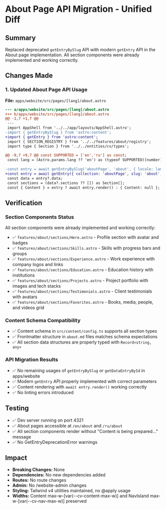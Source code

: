 # About Page API Migration - Unified Diff

## Summary
Replaced deprecated `getEntryBySlug` API with modern `getEntry` API in the About page implementation. All section components were already implemented and working correctly.

## Changes Made

### 1. Updated About Page API Usage
**File:** `apps/website/src/pages/[lang]/about.astro`

```diff
--- a/apps/website/src/pages/[lang]/about.astro
+++ b/apps/website/src/pages/[lang]/about.astro
@@ -1,7 +1,7 @@
 ---
 import AppShell from '../../app/layouts/AppShell.astro';
-import { getEntryBySlug } from 'astro:content';
+import { getEntry } from 'astro:content';
 import { SECTION_REGISTRY } from '../../features/about/registry';
 import type { Section } from '../../entities/cv/types';
 
@@ -9,7 +9,7 @@ const SUPPORTED = ['en','ru'] as const;
 const lang = (Astro.params.lang ?? 'en') as (typeof SUPPORTED)[number];
 
-const entry = await getEntryBySlug('aboutPage', 'about', { locale: lang });
+const entry = await getEntry({ collection: 'aboutPage', slug: 'about', locale: lang });
 const data = entry?.data;
 const sections = (data?.sections ?? []) as Section[];
 const { Content } = entry ? await entry.render() : { Content: null };
```

## Verification

### Section Components Status
All section components were already implemented and working correctly:

- ✅ `features/about/sections/Hero.astro` - Profile section with avatar and badges
- ✅ `features/about/sections/Skills.astro` - Skills with progress bars and groups
- ✅ `features/about/sections/Experience.astro` - Work experience with company logos and links
- ✅ `features/about/sections/Education.astro` - Education history with institutions
- ✅ `features/about/sections/Projects.astro` - Project portfolio with images and tech stacks
- ✅ `features/about/sections/Testimonials.astro` - Client testimonials with avatars
- ✅ `features/about/sections/Favorites.astro` - Books, media, people, and videos grid

### Content Schema Compatibility
- ✅ Content schema in `src/content/config.ts` supports all section types
- ✅ Frontmatter structure in `about.md` files matches schema expectations
- ✅ All section data structures are properly typed with `Record<string, any>`

### API Migration Results
- ✅ No remaining usages of `getEntryBySlug` or `getDataEntryById` in apps/website
- ✅ Modern `getEntry` API properly implemented with correct parameters
- ✅ Content rendering with `await entry.render()` working correctly
- ✅ No linting errors introduced

## Testing
- ✅ Dev server running on port 4321
- ✅ About pages accessible at `/en/about` and `/ru/about`
- ✅ All section components render without "Content is being prepared..." message
- ✅ No GetEntryDeprecationError warnings

## Impact
- **Breaking Changes:** None
- **Dependencies:** No new dependencies added
- **Routes:** No route changes
- **Admin:** No /website-admin changes
- **Styling:** Tailwind v4 utilities maintained, no @apply usage
- **Widths:** Content max-w-[var(--cv-content-max-w)] and NavIsland max-w-[var(--cv-nav-max-w)] preserved
